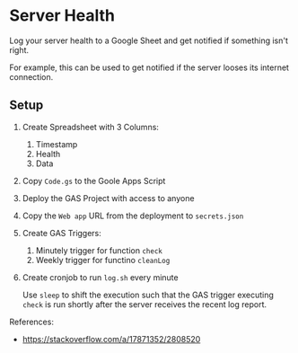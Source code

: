 # Server Health

Log your server health to a Google Sheet and get notified if something isn't right.

For example, this can be used to get notified if the server looses its internet connection.

## Setup

1. Create Spreadsheet with 3 Columns:

    1. Timestamp
    2. Health
    3. Data

2. Copy `Code.gs` to the Goole Apps Script
3. Deploy the GAS Project with access to anyone
4. Copy the `Web app` URL from the deployment to `secrets.json`
5. Create GAS Triggers:

    1. Minutely trigger for function `check`
    2. Weekly trigger for functino `cleanLog`

6. Create cronjob to run `log.sh` every minute

    Use `sleep` to shift the execution such that the GAS trigger executing `check` is run shortly after the server receives the recent log report.

References:
- https://stackoverflow.com/a/17871352/2808520

